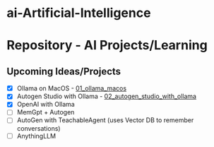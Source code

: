 # ai-Artificial-Intelligence

# **Repository** - AI Projects/Learning


## Upcoming Ideas/Projects
- [x] Ollama on MacOS - [01_ollama_macos ](https://github.com/al-amin/ai-Artificial-Intelligence/tree/main/01_ollama_macos)
- [x] Autogen Studio with Ollama - [02_autogen_studio_with_ollama](https://github.com/al-amin/ai-Artificial-Intelligence/tree/main/02_autogen_studio_with_ollama)
- [x] OpenAI with Ollama
- [ ] MemGpt + Autogen
- [ ] AutoGen with TeachableAgent (uses Vector DB to remember conversations)
- [ ] AnythingLLM
